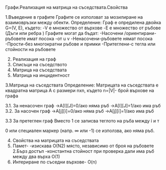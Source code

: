 ﻿Графи.Реализация на матрица на 
съседствата.Свойства

1.Въведение в графите
Графите се използват за мозилиране на взаимовръзки между обекти.
Определение:
Граф е опредилена двойка G=(V, E), където:
-V e множество от върхове 
-E е множество от ръбове (Дъги или ребра )
Графите могат да бъдат:
-Насочени /ориентирани- ръбовете имат посока -от u v
-Ненасочени-ръбовете нямат посока
-Прости-без многократни ръбове и примки 
-Притеглени-с тегла или стойности на ръбовете

2. Реализация на граф
1. Списъци на съседството 
2. Матрица на съседствата 
3. Матрица на инцидентност 



3.Матрица на съседствата 
Определение: Матрицата на съседствата е квадратна
матрица A с размери nxn, където n=|V|- брой върхове на графа

3.1. За ненасочен граф 
->A[I][J]=0/ако няма ръб
->A[I][J]=1/ако има ръб
3.2. За насочен граф 
->A[j][i]=0/ако няма ръб
->A[j][i]=1/ако има ръб

3.3 За претеглен граф
Вместо 1 се записва теглото на ръба между 
i и т

0 или специален маркер (напр. ∞ или -1) 
се използва, ако няма ръб.


4. Свойства на матрицата на съседствата
1. Памет-
-изискава O(N2) място, независимо от броя на ръбовете
2.Бърз достъп
-константна стойност при проверка дали има ръб между два върха O(1)
3. Интериране по съседни върхове- O(n)





